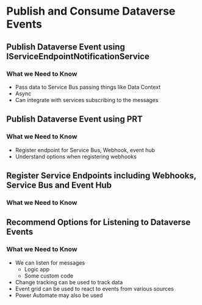 # Publish and Consume Dataverse Events

## Publish Dataverse Event using IServiceEndpointNotificationService

### What we Need to Know

- Pass data to Service Bus passing things like Data Context
- Async
- Can integrate with services subscribing to the messages

## Publish Dataverse Event using PRT

### What we Need to Know

- Register endpoint for Service Bus, Webhook, event hub
- Understand options when registering webhooks

## Register Service Endpoints including Webhooks, Service Bus and Event Hub

### What we Need to Know

## Recommend Options for Listening to Dataverse Events

### What we Need to Know

- We can listen for messages
  - Logic app
  - Some custom code
- Change tracking can be used to track data
- Event grid can be used to react to events from various sources
- Power Automate may also be used
